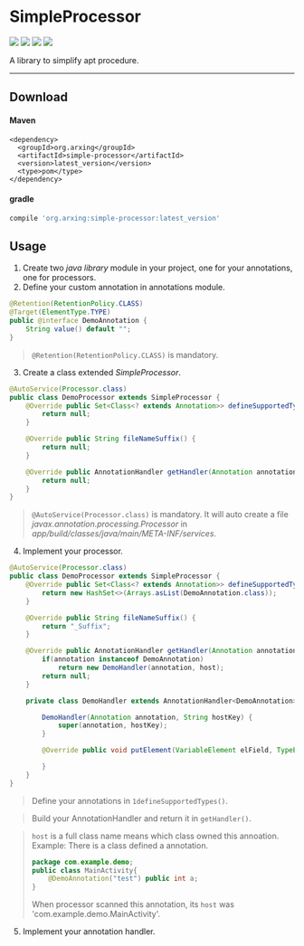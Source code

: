 # SimpleProcessor
![](https://img.shields.io/badge/language-java-orange.svg) 
![](https://img.shields.io/badge/license-apache%202.0-green.svg)
![](https://img.shields.io/badge/latest-1.0.2-blue.svg)
![](https://img.shields.io/badge/jdk-1.8-yellow.svg)

A library to simplify apt procedure.

---

## Download
#### Maven
```maven
<dependency>
  <groupId>org.arxing</groupId>
  <artifactId>simple-processor</artifactId>
  <version>latest_version</version>
  <type>pom</type>
</dependency>
```
#### gradle
```gradle
compile 'org.arxing:simple-processor:latest_version'
```

## Usage
1. Create two *java library* module in your project, one for your annotations, one for processors.
2. Define your custom annotation in annotations module.

```java
@Retention(RetentionPolicy.CLASS)
@Target(ElementType.TYPE)
public @interface DemoAnnotation {
    String value() default "";
}
```
> `@Retention(RetentionPolicy.CLASS)` is mandatory.

3. Create a class extended *SimpleProcessor*.

```java
@AutoService(Processor.class)
public class DemoProcessor extends SimpleProcessor {
    @Override public Set<Class<? extends Annotation>> defineSupportedTypes() {
        return null;
    }

    @Override public String fileNameSuffix() {
        return null;
    }

    @Override public AnnotationHandler getHandler(Annotation annotation, String host, JavaFileHelper fileHelper) {
        return null;
    }
}
```
> `@AutoService(Processor.class)` is mandatory. It will auto create a file *javax.annotation.processing.Processor*
in *app/build/classes/java/main/META-INF/services*.

4. Implement your processor.

```java
@AutoService(Processor.class)
public class DemoProcessor extends SimpleProcessor {
    @Override public Set<Class<? extends Annotation>> defineSupportedTypes() {
        return new HashSet<>(Arrays.asList(DemoAnnotation.class));
    }

    @Override public String fileNameSuffix() {
        return "_Suffix";
    }

    @Override public AnnotationHandler getHandler(Annotation annotation, String host, JavaFileHelper fileHelper) {
        if(annotation instanceof DemoAnnotation)
            return new DemoHandler(annotation, host);
        return null;
    }

    private class DemoHandler extends AnnotationHandler<DemoAnnotation>{

        DemoHandler(Annotation annotation, String hostKey) {
            super(annotation, hostKey);
        }

        @Override public void putElement(VariableElement elField, TypeElement elHost) {

        }
    }
}
```
> Define your annotations in `1defineSupportedTypes()`.

> Build your AnnotationHandler<T> and return it in `getHandler()`.

> `host` is a full class name means which class owned this annoation.
> Example:
> There is a class defined a annotation.
> ```java
> package com.example.demo;
> public class MainActivity{
>     @DemoAnnotation("test") public int a;
> }
> ```
> When processor scanned this annotation, its `host` was 'com.example.demo.MainActivity'.

5. Implement your annotation handler.




